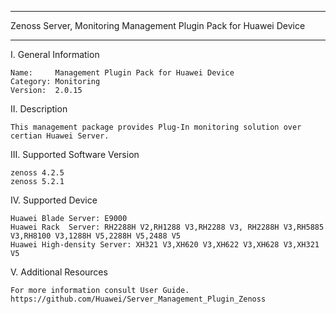 ****************************************************************************
Zenoss Server, Monitoring Management Plugin Pack for Huawei Device
****************************************************************************

I. General Information

    Name:     Management Plugin Pack for Huawei Device
    Category: Monitoring
    Version:  2.0.15


II. Description

    This management package provides Plug-In monitoring solution over certian Huawei Server. 
	
	
III. Supported Software Version

	zenoss 4.2.5
	zenoss 5.2.1
	
IV. Supported Device

	Huawei Blade Server: E9000
	Huawei Rack  Server: RH2288H V2,RH1288 V3,RH2288 V3, RH2288H V3,RH5885 V3,RH8100 V3,1288H V5,2288H V5,2488 V5
	Huawei High-density Server: XH321 V3,XH620 V3,XH622 V3,XH628 V3,XH321 V5
	
V. Additional Resources

    For more information consult User Guide. https://github.com/Huawei/Server_Management_Plugin_Zenoss
